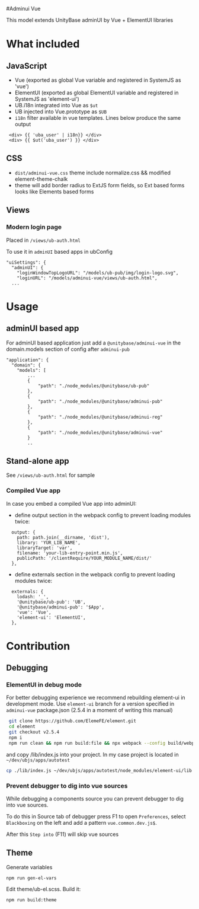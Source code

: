 #Adminui Vue

This model extends UnityBase adminUI by Vue + ElementUI libraries

# What included
## JavaScript
 - Vue (exported as global Vue variable and registered in SystemJS as 'vue')
 - ElementUI (exported as global ElementUI variable and registered in SystemJS as 'element-ui')
 - UB.i18n integrated into Vue as `$ut`
 - UB injected into Vue.prototype as `$UB`
 - `i18n` filter available in vue templates. Lines below produce the same output
 ```vue
  <div> {{ 'uba_user' | i18n}} </div>
  <div> {{ $ut('uba_user') }} </div>
```

## CSS
 - `dist/adminui-vue.css` theme include normalize.css && modified element-theme-chalk
 - theme will add border radius to ExtJS form fields, so Ext based forms looks like Elements based forms

## Views
### Modern login page

Placed in `/views/ub-auth.html`

To use it in `adminUI` based apps in ubConfig
```
"uiSettings": {
  "adminUI": {
	"loginWindowTopLogoURL": "/models/ub-pub/img/login-logo.svg",
	"loginURL": "/models/adminui-vue/views/ub-auth.html",
  ...
```

# Usage
## adminUI based app
 For adminUI based application just add a `@unitybase/adminui-vue` in the domain.models section of config
 after `adminui-pub`

```
"application": {
  "domain": {
    "models": [
		...
		{
			"path": "./node_modules/@unitybase/ub-pub"
		},
		{
			"path": "./node_modules/@unitybase/adminui-pub"
		},
		{
			"path": "./node_modules/@unitybase/adminui-reg"
		},
		{
			"path": "./node_modules/@unitybase/adminui-vue"
		}
		..
```

## Stand-alone app
See `/views/ub-auth.html` for sample

### Compiled Vue app
In case you embed a compiled Vue app into adminUI:

- define output section in the webpack config to prevent loading modules twice:
```
  output: {
    path: path.join(__dirname, 'dist'),
    library: 'YUR_LIB_NAME',
    libraryTarget: 'var',
    filename: 'your-lib-entry-point.min.js',
    publicPath: '/clientRequire/YOUR_MODULE_NAME/dist/'
  },
```

- define externals section in the webpack config to prevent loading modules twice:

```
  externals: {
    lodash: '_',
    '@unitybase/ub-pub': 'UB',
    '@unitybase/adminui-pub': '$App',
    'vue': 'Vue',
    'element-ui': 'ElementUI',
  },
```

# Contribution
## Debugging
### ElementUI in debug mode 
 For better debugging experience we recommend rebuilding element-ui in development mode.
 Use `element-ui` branch for a version specified in `adminui-vue` package.json (2.5.4 in a moment of writing this manual)
 
 ```bash
  git clone https://github.com/ElemeFE/element.git
  cd element
  git checkout v2.5.4
  npm i
  npm run clean && npm run build:file && npx webpack --config build/webpack.conf.js --mode development
```

 and copy /lib/index.js into your project. In my case project is located in `~/dev/ubjs/apps/autotest`  
 
 ```bash
 cp ./lib/index.js ~/dev/ubjs/apps/autotest/node_modules/element-ui/lib
 ```

### Prevent debugger to dig into vue sources
 While debugging a components source you can prevent debugger to dig into vue sources.
 
 To do this in Source tab of debugger press F1 to open `Preferences`,
 select `Blackboxing` on the left and add a pattern `vue.common.dev.js$`.
 
 After this `Step into` (F11) will skip vue sources
   
## Theme
Generate variables 
```
npm run gen-el-vars
```

Edit theme/ub-el.scss. Build it:

```
npm run build:theme
```
